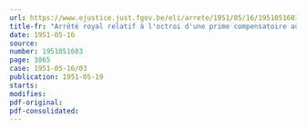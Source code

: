 ```yaml
---
url: https://www.ejustice.just.fgov.be/eli/arrete/1951/05/16/1951051603/justel
title-fr: "Arrêté royal relatif à l'octroi d'une prime compensatoire aux chômeurs mis au travail par les provinces, les communes et les établissements publics"
date: 1951-05-16
source:
number: 1951051603
page: 3865
case: 1951-05-16/03
publication: 1951-05-19
starts:
modifies:
pdf-original:
pdf-consolidated:
---
```


